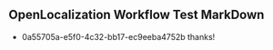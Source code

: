 ## OpenLocalization Workflow Test MarkDown
* 0a55705a-e5f0-4c32-bb17-ec9eeba4752b thanks!

<!--HONumber=Jul16_HO2-->


